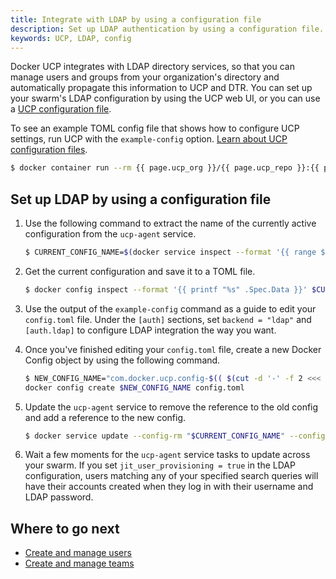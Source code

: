```yaml
---
title: Integrate with LDAP by using a configuration file
description: Set up LDAP authentication by using a configuration file.
keywords: UCP, LDAP, config
---
```


Docker UCP integrates with LDAP directory services, so that you can manage
users and groups from your organization's directory and automatically
propagate this information to UCP and DTR. You can set up your swarm's LDAP
configuration by using the UCP web UI, or you can use a
[UCP configuration file](../ucp-configuration-file.md).

To see an example TOML config file that shows how to configure UCP settings,
run UCP with the `example-config` option.
[Learn about UCP configuration files](../ucp-configuration-file.md).

```bash
$ docker container run --rm {{ page.ucp_org }}/{{ page.ucp_repo }}:{{ page.ucp_version }} example-config
```

## Set up LDAP by using a configuration file

1.  Use the following command to extract the name of the currently active
    configuration from the `ucp-agent` service.

    ```bash
    $ CURRENT_CONFIG_NAME=$(docker service inspect --format '{{ range $config := .Spec.TaskTemplate.ContainerSpec.Configs }}{{ $config.ConfigName }}{{ "\n" }}{{ end }}' ucp-agent | grep 'com.docker.ucp.config-')
    ```

2.  Get the current configuration and save it to a TOML file.

    ```bash
    $ docker config inspect --format '{{ printf "%s" .Spec.Data }}' $CURRENT_CONFIG_NAME > config.toml
    ```

3.  Use the output of the `example-config` command as a guide to edit your
    `config.toml` file. Under the `[auth]` sections, set `backend = "ldap"`
    and `[auth.ldap]` to configure LDAP integration the way you want.

4.  Once you've finished editing your `config.toml` file, create a new Docker
    Config object by using the following command.

    ```bash
    $ NEW_CONFIG_NAME="com.docker.ucp.config-$(( $(cut -d '-' -f 2 <<< "$CURRENT_CONFIG_NAME") + 1 ))"
    docker config create $NEW_CONFIG_NAME config.toml
    ```

5.  Update the `ucp-agent` service to remove the reference to the old config
    and add a reference to the new config.

    ```bash
    $ docker service update --config-rm "$CURRENT_CONFIG_NAME" --config-add "source=${NEW_CONFIG_NAME},target=/etc/ucp/ucp.toml" ucp-agent
    ```

6.  Wait a few moments for the `ucp-agent` service tasks to update across
    your swarm. If you set `jit_user_provisioning = true` in the LDAP
    configuration, users matching any of your specified search queries will
    have their accounts created when they log in with their username and LDAP
    password.

## Where to go next

-  [Create and manage users](../../manage-users/create-and-manage-users.md)
-  [Create and manage teams](../../manage-users/create-and-manage-teams.md)